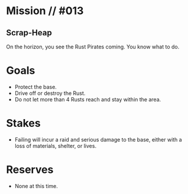 # Mission // #013
## Scrap-Heap

On the horizon, you see the Rust Pirates coming. You know what to do.

# Goals
- Protect the base.
- Drive off or destroy the Rust.
- Do not let more than 4 Rusts reach and stay within the area.

# Stakes
- Failing will incur a raid and serious damage to the base, either with a loss of materials, shelter, or lives.

# Reserves
- None at this time.